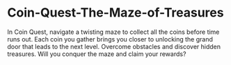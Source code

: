 # Coin-Quest-The-Maze-of-Treasures
 In Coin Quest, navigate a twisting maze to collect all the coins before time runs out. Each coin you gather brings you closer to unlocking the grand door that leads to the next level. Overcome obstacles and discover hidden treasures. Will you conquer the maze and claim your rewards?
